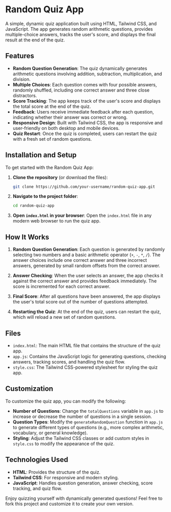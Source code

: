 # Random Quiz App

A simple, dynamic quiz application built using HTML, Tailwind CSS, and JavaScript. The app generates random arithmetic questions, provides multiple-choice answers, tracks the user's score, and displays the final result at the end of the quiz.

## Features

- **Random Question Generation**: The quiz dynamically generates arithmetic questions involving addition, subtraction, multiplication, and division.
- **Multiple Choices**: Each question comes with four possible answers, randomly shuffled, including one correct answer and three close distractors.
- **Score Tracking**: The app keeps track of the user's score and displays the total score at the end of the quiz.
- **Feedback**: Users receive immediate feedback after each question, indicating whether their answer was correct or wrong.
- **Responsive Design**: Built with Tailwind CSS, the app is responsive and user-friendly on both desktop and mobile devices.
- **Quiz Restart**: Once the quiz is completed, users can restart the quiz with a fresh set of random questions.

## Installation and Setup

To get started with the Random Quiz App:

1. **Clone the repository** (or download the files):
    ```bash
    git clone https://github.com/your-username/random-quiz-app.git
    ```
2. **Navigate to the project folder**:
    ```bash
    cd random-quiz-app
    ```
3. **Open `index.html` in your browser**:
    Open the `index.html` file in any modern web browser to run the quiz app.

## How It Works

1. **Random Question Generation**: Each question is generated by randomly selecting two numbers and a basic arithmetic operator (`+`, `-`, `*`, `/`). The answer choices include one correct answer and three incorrect answers, generated by small random offsets from the correct answer.
   
2. **Answer Checking**: When the user selects an answer, the app checks it against the correct answer and provides feedback immediately. The score is incremented for each correct answer.

3. **Final Score**: After all questions have been answered, the app displays the user's total score out of the number of questions attempted.

4. **Restarting the Quiz**: At the end of the quiz, users can restart the quiz, which will reload a new set of random questions.

## Files

- `index.html`: The main HTML file that contains the structure of the quiz app.
- `app.js`: Contains the JavaScript logic for generating questions, checking answers, tracking scores, and handling the quiz flow.
- `style.css`: The Tailwind CSS-powered stylesheet for styling the quiz app.

## Customization

To customize the quiz app, you can modify the following:

- **Number of Questions**: Change the `totalQuestions` variable in `app.js` to increase or decrease the number of questions in a single session.
- **Question Types**: Modify the `generateRandomQuestion` function in `app.js` to generate different types of questions (e.g., more complex arithmetic, vocabulary, or general knowledge).
- **Styling**: Adjust the Tailwind CSS classes or add custom styles in `style.css` to modify the appearance of the quiz.

## Technologies Used

- **HTML**: Provides the structure of the quiz.
- **Tailwind CSS**: For responsive and modern styling.
- **JavaScript**: Handles question generation, answer checking, score tracking, and quiz flow.


Enjoy quizzing yourself with dynamically generated questions! Feel free to fork this project and customize it to create your own version.
